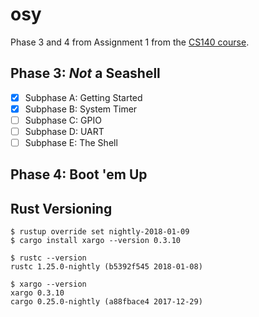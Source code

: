 # osy
Phase 3 and 4 from Assignment 1 from the [CS140 course](https://cs140e.sergio.bz/assignments/1-shell/).

## Phase 3: *Not* a Seashell
- [x] Subphase A: Getting Started
- [x] Subphase B: System Timer
- [ ] Subphase C: GPIO
- [ ] Subphase D: UART
- [ ] Subphase E: The Shell
     
## Phase 4: Boot 'em Up


## Rust Versioning
```
$ rustup override set nightly-2018-01-09
$ cargo install xargo --version 0.3.10

$ rustc --version
rustc 1.25.0-nightly (b5392f545 2018-01-08)

$ xargo --version
xargo 0.3.10
cargo 0.25.0-nightly (a88fbace4 2017-12-29)
```

